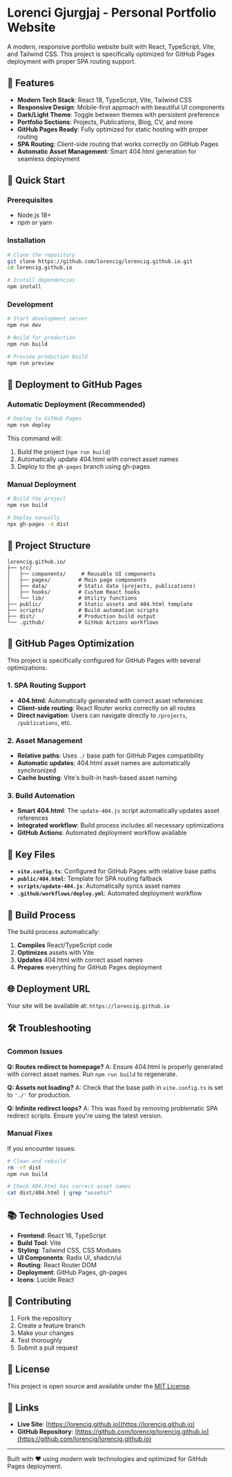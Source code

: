 # Lorenci Gjurgjaj - Personal Portfolio Website

A modern, responsive portfolio website built with React, TypeScript, Vite, and Tailwind CSS. This project is specifically optimized for GitHub Pages deployment with proper SPA routing support.

## 🌟 Features

- **Modern Tech Stack**: React 18, TypeScript, Vite, Tailwind CSS
- **Responsive Design**: Mobile-first approach with beautiful UI components
- **Dark/Light Theme**: Toggle between themes with persistent preference
- **Portfolio Sections**: Projects, Publications, Blog, CV, and more
- **GitHub Pages Ready**: Fully optimized for static hosting with proper routing
- **SPA Routing**: Client-side routing that works correctly on GitHub Pages
- **Automatic Asset Management**: Smart 404.html generation for seamless deployment

## 🚀 Quick Start

### Prerequisites
- Node.js 18+ 
- npm or yarn

### Installation
```bash
# Clone the repository
git clone https://github.com/lorencig/lorencig.github.io.git
cd lorencig.github.io

# Install dependencies
npm install
```

### Development
```bash
# Start development server
npm run dev

# Build for production
npm run build

# Preview production build
npm run preview
```

## 🚀 Deployment to GitHub Pages

### Automatic Deployment (Recommended)
```bash
# Deploy to GitHub Pages
npm run deploy
```

This command will:
1. Build the project (`npm run build`)
2. Automatically update 404.html with correct asset names
3. Deploy to the `gh-pages` branch using gh-pages

### Manual Deployment
```bash
# Build the project
npm run build

# Deploy manually
npx gh-pages -d dist
```

## 🔧 Project Structure

```
lorencig.github.io/
├── src/
│   ├── components/     # Reusable UI components
│   ├── pages/         # Main page components
│   ├── data/          # Static data (projects, publications)
│   ├── hooks/         # Custom React hooks
│   └── lib/           # Utility functions
├── public/            # Static assets and 404.html template
├── scripts/           # Build automation scripts
├── dist/              # Production build output
└── .github/           # GitHub Actions workflows
```

## 🎯 GitHub Pages Optimization

This project is specifically configured for GitHub Pages with several optimizations:

### 1. SPA Routing Support
- **404.html**: Automatically generated with correct asset references
- **Client-side routing**: React Router works correctly on all routes
- **Direct navigation**: Users can navigate directly to `/projects`, `/publications`, etc.

### 2. Asset Management
- **Relative paths**: Uses `./` base path for GitHub Pages compatibility
- **Automatic updates**: 404.html asset names are automatically synchronized
- **Cache busting**: Vite's built-in hash-based asset naming

### 3. Build Automation
- **Smart 404.html**: The `update-404.js` script automatically updates asset references
- **Integrated workflow**: Build process includes all necessary optimizations
- **GitHub Actions**: Automated deployment workflow available

## 📁 Key Files

- **`vite.config.ts`**: Configured for GitHub Pages with relative base paths
- **`public/404.html`**: Template for SPA routing fallback
- **`scripts/update-404.js`**: Automatically syncs asset names
- **`.github/workflows/deploy.yml`**: Automated deployment workflow

## 🔄 Build Process

The build process automatically:

1. **Compiles** React/TypeScript code
2. **Optimizes** assets with Vite
3. **Updates** 404.html with correct asset names
4. **Prepares** everything for GitHub Pages deployment

## 🌐 Deployment URL

Your site will be available at: `https://lorencig.github.io`

## 🛠️ Troubleshooting

### Common Issues

**Q: Routes redirect to homepage?**
A: Ensure 404.html is properly generated with correct asset names. Run `npm run build` to regenerate.

**Q: Assets not loading?**
A: Check that the base path in `vite.config.ts` is set to `'./'` for production.

**Q: Infinite redirect loops?**
A: This was fixed by removing problematic SPA redirect scripts. Ensure you're using the latest version.

### Manual Fixes

If you encounter issues:

```bash
# Clean and rebuild
rm -rf dist
npm run build

# Check 404.html has correct asset names
cat dist/404.html | grep "assets/"
```

## 📚 Technologies Used

- **Frontend**: React 18, TypeScript
- **Build Tool**: Vite
- **Styling**: Tailwind CSS, CSS Modules
- **UI Components**: Radix UI, shadcn/ui
- **Routing**: React Router DOM
- **Deployment**: GitHub Pages, gh-pages
- **Icons**: Lucide React

## 🤝 Contributing

1. Fork the repository
2. Create a feature branch
3. Make your changes
4. Test thoroughly
5. Submit a pull request

## 📄 License

This project is open source and available under the [MIT License](LICENSE).

## 🔗 Links

- **Live Site**: [https://lorencig.github.io](https://lorencig.github.io)
- **GitHub Repository**: [https://github.com/lorencig/lorencig.github.io](https://github.com/lorencig/lorencig.github.io)

---

Built with ❤️ using modern web technologies and optimized for GitHub Pages deployment.